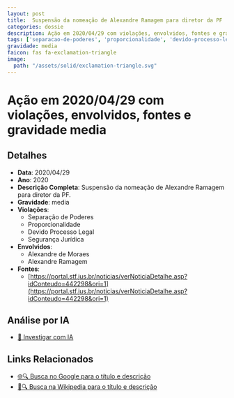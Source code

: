 ```yaml
---
layout: post
title:  Suspensão da nomeação de Alexandre Ramagem para diretor da PF
categories: dossie
description: Ação em 2020/04/29 com violações, envolvidos, fontes e gravidade media
tags: ['separacao-de-poderes', 'proporcionalidade', 'devido-processo-legal', 'seguranca-juridica', 'alexandre-de-moraes', 'alexandre-ramagem', 'gravidade-media']
gravidade: media
faicon: fas fa-exclamation-triangle
image:
  path: "/assets/solid/exclamation-triangle.svg"
---
```


# Ação em 2020/04/29 com violações, envolvidos, fontes e gravidade media

## Detalhes
- **Data**: 2020/04/29
- **Ano**: 2020
- **Descrição Completa**: Suspensão da nomeação de Alexandre Ramagem para diretor da PF.
- **Gravidade**: media <i class="fas fas fa-exclamation-triangle fa-2x"></i>
- **Violações**:
  - Separação de Poderes
  - Proporcionalidade
  - Devido Processo Legal
  - Segurança Jurídica
- **Envolvidos**:
  - Alexandre de Moraes
  - Alexandre Ramagem
- **Fontes**:
  - [https://portal.stf.jus.br/noticias/verNoticiaDetalhe.asp?idConteudo=442298&ori=1](https://portal.stf.jus.br/noticias/verNoticiaDetalhe.asp?idConteudo=442298&ori=1)

## Análise por IA
- [🤖 Investigar com IA](https://www.perplexity.ai/search?q=%22Alexandre%20de%20Moraes%22%20Suspens%C3%A3o%20da%20nomea%C3%A7%C3%A3o%20de%20Alexandre%20Ramagem%20para%20diretor%20da%20PF%20Suspens%C3%A3o%20da%20nomea%C3%A7%C3%A3o%20de%20Alexandre%20Ramagem%20para%20diretor%20da%20PF.%20Separa%C3%A7%C3%A3o%20de%20Poderes%20Proporcionalidade%20Devido%20Processo%20Legal%20Seguran%C3%A7a%20Jur%C3%ADdica%202020%20gravidade%20media)

## Links Relacionados
- [🌐🔍 Busca no Google para o título e descrição](https://www.google.com/search?q=%22Alexandre%20de%20Moraes%22%20Suspens%C3%A3o%20da%20nomea%C3%A7%C3%A3o%20de%20Alexandre%20Ramagem%20para%20diretor%20da%20PF%20Suspens%C3%A3o%20da%20nomea%C3%A7%C3%A3o%20de%20Alexandre%20Ramagem%20para%20diretor%20da%20PF.%20Separa%C3%A7%C3%A3o%20de%20Poderes%20Proporcionalidade%20Devido%20Processo%20Legal%20Seguran%C3%A7a%20Jur%C3%ADdica%202020%20gravidade%20media)
- [📖🔍 Busca na Wikipedia para o título e descrição](https://pt.wikipedia.org/w/index.php?search=%22Alexandre%20de%20Moraes%22%20Suspens%C3%A3o%20da%20nomea%C3%A7%C3%A3o%20de%20Alexandre%20Ramagem%20para%20diretor%20da%20PF%20Suspens%C3%A3o%20da%20nomea%C3%A7%C3%A3o%20de%20Alexandre%20Ramagem%20para%20diretor%20da%20PF.%20Separa%C3%A7%C3%A3o%20de%20Poderes%20Proporcionalidade%20Devido%20Processo%20Legal%20Seguran%C3%A7a%20Jur%C3%ADdica%202020%20gravidade%20media)

